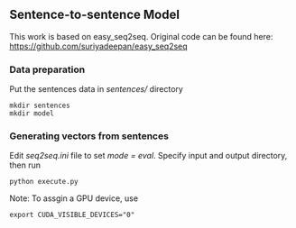 ## Sentence-to-sentence Model

This work is based on easy_seq2seq. Original code can be found here: https://github.com/suriyadeepan/easy_seq2seq

### Data preparation

Put the sentences data in *sentences/* directory
```
mkdir sentences
mkdir model
```

### Generating vectors from sentences

Edit *seq2seq.ini* file to set *mode = eval*. Specify input and output directory, then run
```
python execute.py
```

Note: To assgin a GPU device, use
```
export CUDA_VISIBLE_DEVICES="0"
```
